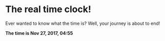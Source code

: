# The real time clock!

Ever wanted to know what the time is? Well, your journey is about to end!

**The time is Nov 27, 2017, 04:55**